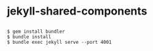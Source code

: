 # jekyll-shared-components


## 
```
$ gem install bundler
$ bundle install
$ bundle exec jekyll serve --port 4001
```
